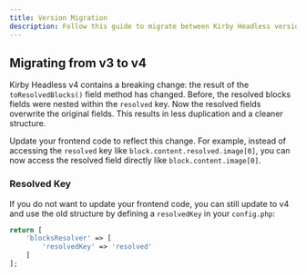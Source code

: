 ```yaml
---
title: Version Migration
description: Follow this guide to migrate between Kirby Headless versions.
---
```


## Migrating from v3 to v4

Kirby Headless v4 contains a breaking change: the result of the `toResolvedBlocks()` field method has changed. Before, the resolved blocks fields were nested within the `resolved` key. Now the resolved fields overwrite the original fields. This results in less duplication and a cleaner structure.

Update your frontend code to reflect this change. For example, instead of accessing the `resolved` key like `block.content.resolved.image[0]`, you can now access the resolved field directly like `block.content.image[0]`.

### Resolved Key

If you do not want to update your frontend code, you can still update to v4 and use the old structure by defining a `resolvedKey` in your `config.php`:

```php [config.php]
return [
    'blocksResolver' => [
        'resolvedKey' => 'resolved'
    ]
];
```

